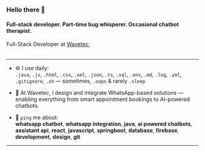 ### Hello there 👋

#### Full-stack developer. Part-time bug whisperer. Occasional chatbot therapist.

Full-Stack Developer at [Wavetec](https://www.wavetec.com/);  
<br>

---

- ⚙️ I use daily:  
  `.java`, `.js`, `.html`, `.css`, `.xml`, `.json`, `.ts`, `.sql`, `.env`, `.md`, `.log`, `.yml`, `.gitignore`, `.sh` — sometimes, `.oops` & rarely `.sleep`

- 💅 At Wavetec, I design and integrate WhatsApp-based solutions — enabling everything from smart appointment bookings to AI-powered chatbots.

- 💬 `ping` me about:  
  **whatsapp chatbot**, **whatsapp integration**, **java**, **ai powered chatbots**, **assistant api**, **react**, **javascript**, **springboot**, **database**, **firebase**, **development**, **design**, **git**
  
---
